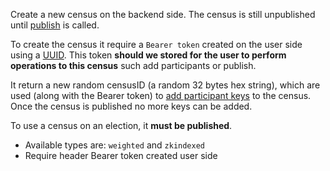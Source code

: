 Create a new census on the backend side. The census is still unpublished until [publish](publish-census) is called.  

To create the census it require a `Bearer token` created on the user side using a [UUID](https://en.wikipedia.org/wiki/Universally_unique_identifier). This token **should we stored for the user to perform operations to this census** such add participants or publish.

It return a new random censusID (a random 32 bytes hex string), which are used (along with the Bearer token) to [add participant keys](add-participants-to-census) to the census. Once the census is published no more keys can be added.

To use a census on an election, it **must be published**.

- Available types are: `weighted` and `zkindexed`
- Require header Bearer token created user side